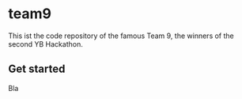 # team9
This ist the code repository of the famous Team 9, the winners of the second YB Hackathon.

## Get started
Bla
